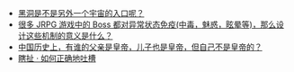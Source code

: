 + [黑洞是不是另外一个宇宙的入口呢？](https://daily.zhihu.com/story/9781732)
+ [很多 JRPG 游戏中的 Boss 都对异常状态免疫(中毒，魅惑，眩晕等)，那么设计这些机制的意义是什么？](https://daily.zhihu.com/story/9781719)
+ [中国历史上，有谁的父亲是皇帝，儿子也是皇帝，但自己不是皇帝的？](https://daily.zhihu.com/story/9781728)
+ [瞎扯 · 如何正确地吐槽](https://daily.zhihu.com/story/9781736)
